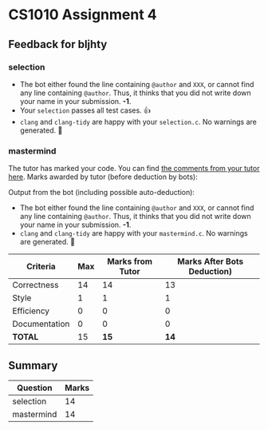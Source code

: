 # CS1010 Assignment 4
## Feedback for bljhty
### selection
- The bot either found the line containing `@author` and `XXX`, or cannot find any line containing `@author`. Thus, it thinks that you did not write down your name in your submission. **-1**.
- Your `selection` passes all test cases. :thumbsup:
- `clang` and `clang-tidy` are happy with your `selection.c`. No warnings are generated. :confetti_ball:
### mastermind
The tutor has marked your code. You can find [the comments from your tutor here](https://www.github.com/nus-cs1010-2122-s1/as04-bljhty/commit/8210a904bb70ae605f73cad73d6c7559c4e0cf0e). Marks awarded by tutor (before deduction by bots):

Output from the bot (including possible auto-deduction):
- The bot either found the line containing `@author` and `XXX`, or cannot find any line containing `@author`. Thus, it thinks that you did not write down your name in your submission. **-1**.
- `clang` and `clang-tidy` are happy with your `mastermind.c`. No warnings are generated. :confetti_ball:

| Criteria | Max | Marks from Tutor | Marks After Bots Deduction) |
| ----------|-----|-----------|---|
| Correctness | 14 | 14 | 13 |
| Style | 1 | 1 | 1 |
| Efficiency | 0 | 0 | 0 |
| Documentation | 0 | 0 | 0 |
| **TOTAL** | 15 | **15** | **14**|
## Summary
| Question | Marks |
|----------|-------|
| selection | 14 |
| mastermind | 14 |
